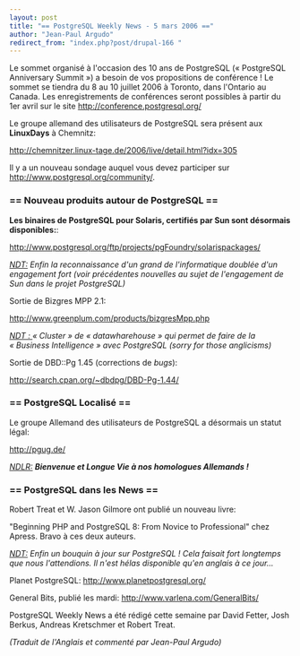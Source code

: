 ```yaml
---
layout: post
title: "== PostgreSQL Weekly News - 5 mars 2006 =="
author: "Jean-Paul Argudo"
redirect_from: "index.php?post/drupal-166 "
---
```



<p>

Le sommet organisé à l'occasion des 10 ans de PostgreSQL («&nbsp;PostgreSQL Anniversary Summit&nbsp;») a besoin de vos propositions de conférence&nbsp;! Le sommet se tiendra du 8 au 10 juillet 2006 à Toronto, dans l'Ontario au Canada. Les enregistrements de conférences seront possibles à partir du 1er avril sur le site <a href="http://conference.postgresql.org/" target="_blank">http://conference.postgresql.org/</a>

</p>

<p>

Le groupe allemand des utilisateurs de PostgreSQL sera présent aux <strong>LinuxDays</strong> à Chemnitz:

<a href="http://chemnitzer.linux-tage.de/2006/live/detail.html?idx=305" target="_blank">http://chemnitzer.linux-tage.de/2006/live/detail.html?idx=305</a>

</p>

<p>

Il y a un nouveau sondage auquel vous devez participer sur <a href="http://www.postgresql.org/community/" target="_blank">http://www.postgresql.org/community/</a>.</p>

<!--more-->


<h3>== Nouveau produits autour de PostgreSQL ==</h3>

<p>

<strong>Les binaires de PostgreSQL pour Solaris, certifiés par Sun sont désormais disponibles:</strong>:

<a href="http://www.postgresql.org/ftp/projects/pgFoundry/solarispackages/" target="_blank">http://www.postgresql.org/ftp/projects/pgFoundry/solarispackages/</a>

<em><ins>NDT:</ins>&nbsp;Enfin la reconnaissance d'un grand de l'informatique doublée d'un engagement fort (voir précédentes nouvelles au sujet de l'engagement de Sun dans le projet PostgreSQL)</em>

</p>

<p>

Sortie de Bizgres MPP 2.1:

<a href="http://www.greenplum.com/products/bizgresMpp.php" target="_blank">http://www.greenplum.com/products/bizgresMpp.php</a>

<em><ins>NDT&nbsp;: </ins>«&nbsp;Cluster&nbsp;» de «&nbsp;datawharehouse&nbsp;» qui permet de faire de la «&nbsp;Business Intelligence&nbsp;» avec PostgreSQL (sorry for those anglicisms)</em>

</p>

<p>

Sortie de DBD::Pg 1.45 (corrections de <em>bugs</em>):

<a href="http://search.cpan.org/%7Edbdpg/DBD-Pg-1.44/" target="_blank">http://search.cpan.org/~dbdpg/DBD-Pg-1.44/</a>

</p>

<h3>== PostgreSQL Localisé ==</h3>

<p>

Le groupe Allemand des utilisateurs de PostgreSQL a désormais un statut légal:

<a href="http://pgug.de/" target="_blank">http://pgug.de/</a>

<em><ins>NDLR:</ins>&nbsp;<strong>Bienvenue et Longue Vie à nos homologues Allemands&nbsp;!</strong></em>

</p>

<h3>== PostgreSQL dans les News ==</h3>

<p>

Robert Treat et W. Jason Gilmore ont publié un nouveau livre:

"Beginning PHP and PostgreSQL 8: From Novice to Professional" chez Apress. Bravo à ces deux auteurs.

<em><ins>NDT:</ins>&nbsp;Enfin un bouquin à jour sur PostgreSQL&nbsp;! Cela faisait fort longtemps que nous l'attendions. Il n'est hélas disponible qu'en anglais à ce jour...</em>

</p>

<p>

Planet PostgreSQL: <a href="http://www.planetpostgresql.org/" target="_blank">http://www.planetpostgresql.org/</a>

</p>

<p>

General Bits, publié les mardi: <a href="http://www.varlena.com/GeneralBits/" target="_blank">http://www.varlena.com/GeneralBits/</a>

</p>

<p>

PostgreSQL Weekly News a été rédigé cette semaine par David Fetter, Josh Berkus, Andreas Kretschmer et Robert Treat.

<em>(Traduit de l'Anglais et commenté par Jean-Paul Argudo)</em>

</p>